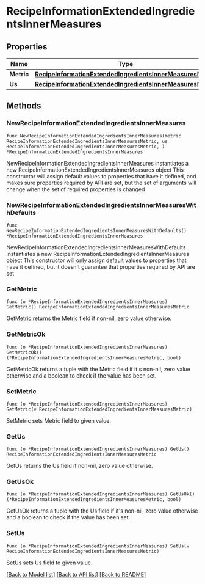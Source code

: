 # RecipeInformationExtendedIngredientsInnerMeasures

## Properties

Name | Type | Description | Notes
------------ | ------------- | ------------- | -------------
**Metric** | [**RecipeInformationExtendedIngredientsInnerMeasuresMetric**](RecipeInformationExtendedIngredientsInnerMeasuresMetric.md) |  | 
**Us** | [**RecipeInformationExtendedIngredientsInnerMeasuresMetric**](RecipeInformationExtendedIngredientsInnerMeasuresMetric.md) |  | 

## Methods

### NewRecipeInformationExtendedIngredientsInnerMeasures

`func NewRecipeInformationExtendedIngredientsInnerMeasures(metric RecipeInformationExtendedIngredientsInnerMeasuresMetric, us RecipeInformationExtendedIngredientsInnerMeasuresMetric, ) *RecipeInformationExtendedIngredientsInnerMeasures`

NewRecipeInformationExtendedIngredientsInnerMeasures instantiates a new RecipeInformationExtendedIngredientsInnerMeasures object
This constructor will assign default values to properties that have it defined,
and makes sure properties required by API are set, but the set of arguments
will change when the set of required properties is changed

### NewRecipeInformationExtendedIngredientsInnerMeasuresWithDefaults

`func NewRecipeInformationExtendedIngredientsInnerMeasuresWithDefaults() *RecipeInformationExtendedIngredientsInnerMeasures`

NewRecipeInformationExtendedIngredientsInnerMeasuresWithDefaults instantiates a new RecipeInformationExtendedIngredientsInnerMeasures object
This constructor will only assign default values to properties that have it defined,
but it doesn't guarantee that properties required by API are set

### GetMetric

`func (o *RecipeInformationExtendedIngredientsInnerMeasures) GetMetric() RecipeInformationExtendedIngredientsInnerMeasuresMetric`

GetMetric returns the Metric field if non-nil, zero value otherwise.

### GetMetricOk

`func (o *RecipeInformationExtendedIngredientsInnerMeasures) GetMetricOk() (*RecipeInformationExtendedIngredientsInnerMeasuresMetric, bool)`

GetMetricOk returns a tuple with the Metric field if it's non-nil, zero value otherwise
and a boolean to check if the value has been set.

### SetMetric

`func (o *RecipeInformationExtendedIngredientsInnerMeasures) SetMetric(v RecipeInformationExtendedIngredientsInnerMeasuresMetric)`

SetMetric sets Metric field to given value.


### GetUs

`func (o *RecipeInformationExtendedIngredientsInnerMeasures) GetUs() RecipeInformationExtendedIngredientsInnerMeasuresMetric`

GetUs returns the Us field if non-nil, zero value otherwise.

### GetUsOk

`func (o *RecipeInformationExtendedIngredientsInnerMeasures) GetUsOk() (*RecipeInformationExtendedIngredientsInnerMeasuresMetric, bool)`

GetUsOk returns a tuple with the Us field if it's non-nil, zero value otherwise
and a boolean to check if the value has been set.

### SetUs

`func (o *RecipeInformationExtendedIngredientsInnerMeasures) SetUs(v RecipeInformationExtendedIngredientsInnerMeasuresMetric)`

SetUs sets Us field to given value.



[[Back to Model list]](../README.md#documentation-for-models) [[Back to API list]](../README.md#documentation-for-api-endpoints) [[Back to README]](../README.md)


